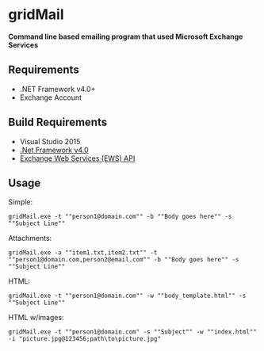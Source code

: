 gridMail
===================
__Command line based emailing program that used Microsoft Exchange Services__


## Requirements

* .NET Framework v4.0+
* Exchange Account

## Build Requirements
* Visual Studio 2015
* [.Net Framework v4.0](http://www.microsoft.com/en-us/download/details.aspx?id=17851)
* [Exchange Web Services (EWS) API](https://www.microsoft.com/en-us/download/details.aspx?id=42022)


## Usage
Simple:
 ```
 gridMail.exe -t ""person1@domain.com"" -b ""Body goes here"" -s ""Subject Line"" 
 ```


Attachments:
```
gridMail.exe -a ""item1.txt,item2.txt"" -t ""person1@domain.com,person2@email.com"" -b ""Body goes here"" -s ""Subject Line""
```


HTML:
```
gridMail.exe -t ""person1@domain.com"" -w ""body_template.html"" -s ""Subject Line""
```


HTML w/images:
```
gridMail.exe -t ""person1@domain.com" -s ""Subject"" -w ""index.html"" -i "picture.jpg@123456;path\to\picture.jpg"
```

